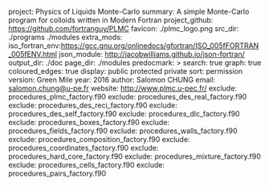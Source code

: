 project: Physics of Liquids Monte-Carlo
summary: A simple Monte-Carlo program for colloids written in Modern Fortran
project_github: https://github.com/fortranguy/PLMC
favicon: ./plmc_logo.png
src_dir: ./programs
    ./modules
extra_mods: iso_fortran_env:https://gcc.gnu.org/onlinedocs/gfortran/ISO_005fFORTRAN_005fENV.html
    json_module: http://jacobwilliams.github.io/json-fortran/
output_dir: ./doc
page_dir: ./modules
predocmark: >
search: true
graph: true
coloured_edges: true
display: public
    protected
    private
sort: permission
version: Green Mile
year: 2016
author: Salomon CHUNG
email: salomon.chung@u-pe.fr
website: http://www.plmc.u-pec.fr/
exclude: procedures_plmc_factory.f90
exclude: procedures_des_real_factory.f90
exclude: procedures_des_reci_factory.f90
exclude: procedures_des_self_factory.f90
exclude: procedures_dlc_factory.f90
exclude: procedures_boxes_factory.f90
exclude: procedures_fields_factory.f90
exclude: procedures_walls_factory.f90
exclude: procedures_composition_factory.f90
exclude: procedures_coordinates_factory.f90
exclude: procedures_hard_core_factory.f90
exclude: procedures_mixture_factory.f90
exclude: procedures_cells_factory.f90
exclude: procedures_pairs_factory.f90
